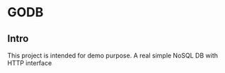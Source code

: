 # GODB


## Intro

This project is intended for demo purpose. A real simple NoSQL DB with HTTP interface
